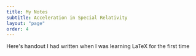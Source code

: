 ```yaml
---
title: My Notes
subtitle: Acceleration in Special Relativity
layout: "page"
order: 4
---
```


Here's handout I had written when I was learning LaTeX for the first time
